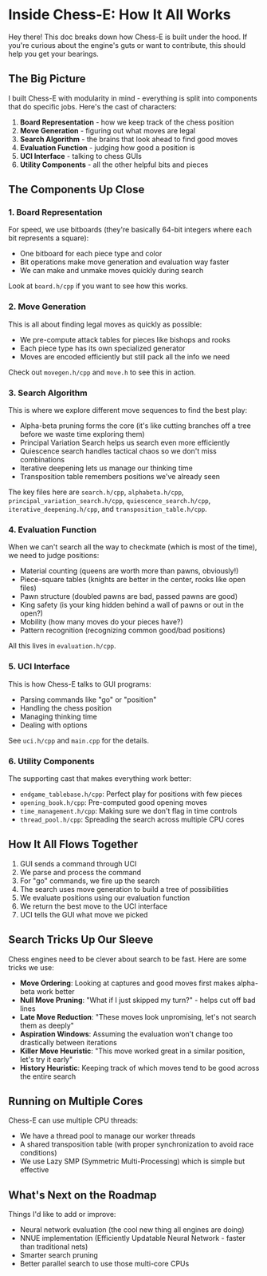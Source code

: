 # Inside Chess-E: How It All Works

Hey there! This doc breaks down how Chess-E is built under the hood. If you're curious about the engine's guts or want to contribute, this should help you get your bearings.

## The Big Picture

I built Chess-E with modularity in mind - everything is split into components that do specific jobs. Here's the cast of characters:

1. **Board Representation** - how we keep track of the chess position
2. **Move Generation** - figuring out what moves are legal
3. **Search Algorithm** - the brains that look ahead to find good moves
4. **Evaluation Function** - judging how good a position is
5. **UCI Interface** - talking to chess GUIs
6. **Utility Components** - all the other helpful bits and pieces

## The Components Up Close

### 1. Board Representation

For speed, we use bitboards (they're basically 64-bit integers where each bit represents a square):

- One bitboard for each piece type and color
- Bit operations make move generation and evaluation way faster
- We can make and unmake moves quickly during search

Look at `board.h/cpp` if you want to see how this works.

### 2. Move Generation

This is all about finding legal moves as quickly as possible:

- We pre-compute attack tables for pieces like bishops and rooks
- Each piece type has its own specialized generator
- Moves are encoded efficiently but still pack all the info we need

Check out `movegen.h/cpp` and `move.h` to see this in action.

### 3. Search Algorithm

This is where we explore different move sequences to find the best play:

- Alpha-beta pruning forms the core (it's like cutting branches off a tree before we waste time exploring them)
- Principal Variation Search helps us search even more efficiently
- Quiescence search handles tactical chaos so we don't miss combinations
- Iterative deepening lets us manage our thinking time
- Transposition table remembers positions we've already seen

The key files here are `search.h/cpp`, `alphabeta.h/cpp`, `principal_variation_search.h/cpp`, `quiescence_search.h/cpp`, `iterative_deepening.h/cpp`, and `transposition_table.h/cpp`.

### 4. Evaluation Function

When we can't search all the way to checkmate (which is most of the time), we need to judge positions:

- Material counting (queens are worth more than pawns, obviously!)
- Piece-square tables (knights are better in the center, rooks like open files)
- Pawn structure (doubled pawns are bad, passed pawns are good)
- King safety (is your king hidden behind a wall of pawns or out in the open?)
- Mobility (how many moves do your pieces have?)
- Pattern recognition (recognizing common good/bad positions)

All this lives in `evaluation.h/cpp`.

### 5. UCI Interface

This is how Chess-E talks to GUI programs:

- Parsing commands like "go" or "position"
- Handling the chess position
- Managing thinking time
- Dealing with options

See `uci.h/cpp` and `main.cpp` for the details.

### 6. Utility Components

The supporting cast that makes everything work better:

- `endgame_tablebase.h/cpp`: Perfect play for positions with few pieces
- `opening_book.h/cpp`: Pre-computed good opening moves
- `time_management.h/cpp`: Making sure we don't flag in time controls
- `thread_pool.h/cpp`: Spreading the search across multiple CPU cores

## How It All Flows Together

1. GUI sends a command through UCI
2. We parse and process the command
3. For "go" commands, we fire up the search
4. The search uses move generation to build a tree of possibilities
5. We evaluate positions using our evaluation function
6. We return the best move to the UCI interface
7. UCI tells the GUI what move we picked

## Search Tricks Up Our Sleeve

Chess engines need to be clever about search to be fast. Here are some tricks we use:

- **Move Ordering**: Looking at captures and good moves first makes alpha-beta work better
- **Null Move Pruning**: "What if I just skipped my turn?" - helps cut off bad lines
- **Late Move Reduction**: "These moves look unpromising, let's not search them as deeply"
- **Aspiration Windows**: Assuming the evaluation won't change too drastically between iterations
- **Killer Move Heuristic**: "This move worked great in a similar position, let's try it early"
- **History Heuristic**: Keeping track of which moves tend to be good across the entire search

## Running on Multiple Cores

Chess-E can use multiple CPU threads:

- We have a thread pool to manage our worker threads
- A shared transposition table (with proper synchronization to avoid race conditions)
- We use Lazy SMP (Symmetric Multi-Processing) which is simple but effective

## What's Next on the Roadmap

Things I'd like to add or improve:

- Neural network evaluation (the cool new thing all engines are doing)
- NNUE implementation (Efficiently Updatable Neural Network - faster than traditional nets)
- Smarter search pruning 
- Better parallel search to use those multi-core CPUs 